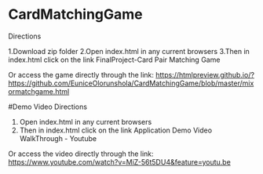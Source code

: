 # CardMatchingGame
Directions

1.Download zip folder
2.Open index.html in any current browsers
3.Then in index.html click on the link FinalProject-Card Pair Matching Game

Or access the game directly through the link: https://htmlpreview.github.io/?https://github.com/EuniceOlorunshola/CardMatchingGame/blob/master/mixormatchgame.html

#Demo Video
Directions
1. Open index.html in any current browsers
2. Then in index.html click on the link Application Demo Video WalkThrough - Youtube

Or access the video directly through the link: https://www.youtube.com/watch?v=MiZ-56t5DU4&feature=youtu.be
